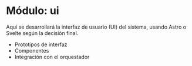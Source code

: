 # Módulo: ui

Aquí se desarrollará la interfaz de usuario (UI) del sistema, usando Astro o Svelte según la decisión final.

- Prototipos de interfaz
- Componentes
- Integración con el orquestador 